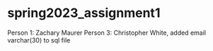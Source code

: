 # spring2023_assignment1
Person 1: Zachary Maurer
Person 3: Christopher White, added email varchar(30) to sql file
